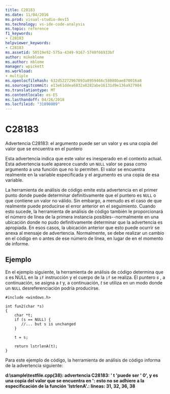 ```yaml
---
title: C28183
ms.date: 11/04/2016
ms.prod: visual-studio-dev15
ms.technology: vs-ide-code-analysis
ms.topic: reference
f1_keywords:
- C28183
helpviewer_keywords:
- C28183
ms.assetid: 50519e92-575a-4349-9167-5740f66933bf
author: mikeblome
ms.author: mblome
manager: wpickett
ms.workload:
- multiple
ms.openlocfilehash: 632d52272967893a8959466c58080bae870016a8
ms.sourcegitcommit: e13e61ddea6032a8282abe16131d9e136a927984
ms.translationtype: MT
ms.contentlocale: es-ES
ms.lasthandoff: 04/26/2018
ms.locfileid: "31890809"
---
```

# <a name="c28183"></a>C28183
Advertencia C28183: el argumento puede ser un valor y es una copia del valor que se encuentra en el puntero

 Esta advertencia indica que este valor es inesperado en el contexto actual. Esta advertencia suele aparece cuando un `NULL` valor se pasa como argumento a una función que no lo permiten. El valor se encuentra realmente en la variable especificada y el argumento es una copia de esa variable.

 La herramienta de análisis de código emite esta advertencia en el primer punto donde puede determinar definitivamente que el puntero es `NULL` o que contiene un valor no válido. Sin embargo, a menudo es el caso de que realmente puede producirse el error anterior en el seguimiento. Cuando esto sucede, la herramienta de análisis de código también le proporcionará el número de línea de la primera instancia posibles--normalmente en una ubicación donde no pudo definitivamente determinar que la advertencia es apropiada. En esos casos, la ubicación anterior que esto puede ocurrir se anexa al mensaje de advertencia. Normalmente, se debe realizar un cambio en el código en o antes de ese número de línea, en lugar de en el momento de informe.

## <a name="example"></a>Ejemplo
 En el ejemplo siguiente, la herramienta de análisis de código determina que *s* es NULL en la `if` instrucción y el cuerpo de la `if` se realiza. El puntero *s* , a continuación, se asigna a *t* y, a continuación, *t* se utiliza en un modo donde un `NULL` desreferenciación podría producirse.

```
#include <windows.h>

int fun2(char *s)
{
    char *t;
    if (s == NULL) {
       //... but s is unchanged
    }

    t = s;

    return lstrlenA(t);
}
```

 Para este ejemplo de código, la herramienta de análisis de código informa de la advertencia siguiente:

 **d:\sample\testfile.cpp(38): advertencia C28183: ' t 'puede ser ' 0', y es una copia del valor que se encuentra en ': esto no se adhiere a la especificación de la función 'lstrlenA'.: líneas: 31, 32, 36, 38**